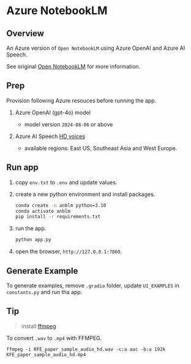 # Azure NotebookLM

## Overview

An Azure version of `Open NotebookLM` using Azure OpenAI and Azure AI Speech.

See original [Open NotebookLM](https://github.com/gabrielchua/open-notebooklm) for more information.

## Prep

Provision following Azure resouces before running the app.

1. Azure OpenAI (gpt-4o) model
   - model version `2024-08-06` or above

2. Azure AI Speech [HD voices](https://learn.microsoft.com/en-us/azure/ai-services/speech-service/high-definition-voices)
   - available regions: East US, Southeast Asia and West Europe.

## Run app

1. copy `env.txt` to `.env` and update values.

2. create a new python environment and install packages.
   ```bash
   conda create -n anblm python=3.10
   conda activate anblm
   pip install -r requirements.txt
   ```

3. run the app.
   ```bash
   python app.py
   ```

4. open the browser, `http://127.0.0.1:7860`.

## Generate Example

To generate examples, remove `.gradio` folder, update `UI_EXAMPLES` in `constants.py` and run tha app.

## Tip

> install [ffmpeg](https://ffmpeg.org/download.html)

To convert `.wav` to `.mp4` with FFMPEG.

```
ffmpeg -i KFE_paper_sample_audio_hd.wav -c:a aac -b:a 192k KFE_paper_sample_audio_hd.mp4
```